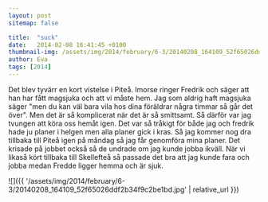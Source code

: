 ```yaml
---
layout: post
sitemap: false

title:  "suck"
date:   2014-02-08 16:41:45 +0100
thumbnail-img: /assets/img/2014/february/6-3/20140208_164109_52f65026ddf2b34f9c2be1bd.jpg
author: Eva
tags: [2014]
---
```


Det blev tyvärr en kort vistelse i Piteå. Imorse ringer Fredrik och säger att han har fått magsjuka och att vi måste hem. Jag som aldrig haft magsjuka säger "men du kan väl bara vila hos dina föräldrar några timmar så går det över". Men det är så komplicerat när det är så smittsamt. Så därför var jag tvungen att köra oss hemåt igen. Det var så tråkigt för både jag och fredrik hade ju planer i helgen men alla planer gick i kras. Så jag kommer nog dra tillbaka till Piteå igen på måndag så jag får genomföra mina planer. Det krisade på jobbet också så de undrade om jag kunde jobba ikväll. När vi likaså kört tillbaka till Skellefteå så passade det bra att jag kunde fara och jobba medan Fredde ligger hemma och är sjuk.

![]({{ '/assets/img/2014/february/6-3/20140208_164109_52f65026ddf2b34f9c2be1bd.jpg'  | relative_url }})

